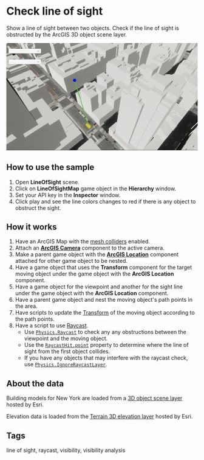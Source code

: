 # Check line of sight

Show a line of sight between two objects. Check if the line of sight is obstructed by the ArcGIS 3D object scene layer.

![Image of line of sight](LineOfSight.jpg)

## How to use the sample

1. Open **LineOfSight** scene.
2. Click on **LineOfSightMap** game object in the **Hierarchy** window.
3. Set your API key in the **Inspector** window.
4. Click play and see the line colors changes to red if there is any object to obstruct the sight.

## How it works

1. Have an ArcGIS Map with the [mesh colliders](https://developers.arcgis.com/unity/maps/mesh-collider/) enabled.
2. Attach an [**ArcGIS Camera**](https://developers.arcgis.com/unity/maps/camera/#arcgis-camera) component to the active camera.
3. Make a parent game object with the [**ArcGIS Location**](https://developers.arcgis.com/unity/maps/location-component/) component attached for other game object to be nested.
4. Have a game object that uses the **Transform** component for the target moving object under the game object with the **ArcGIS Location** component.
5. Have a game object for the viewpoint and another for the sight line under the game object with the **ArcGIS Location** component.
6. Have a parent game object and nest the moving object's path points in the area.
7. Have scripts to update the [Transform](https://docs.unity3d.com/ScriptReference/Transform.html) of the moving object according to the path points.
8. Have a script to use [Raycast](https://docs.unity3d.com/ScriptReference/Physics.Raycast.html).
    - Use [`Physics.Raycast`](https://docs.unity3d.com/ScriptReference/Physics.Raycast.html) to check any any obstructions between the viewpoint and the moving object.
    - Use the [`RaycastHit.point`](https://docs.unity3d.com/ScriptReference/RaycastHit-point.html) property to determine where the line of sight from the first object collides.
    - If you have any objects that may interfere with the raycast check, use [`Physics.IgnoreRaycastLayer`](https://docs.unity3d.com/ScriptReference/Physics.IgnoreRaycastLayer.html).

## About the data

Building models for New York are loaded from a [3D object scene layer](https://tiles.arcgis.com/tiles/z2tnIkrLQ2BRzr6P/arcgis/rest/services/New_York_LoD2_3D_Buildings/SceneServer/layers/0) hosted by Esri.

Elevation data is loaded from the [Terrain 3D elevation layer](https://www.arcgis.com/home/item.html?id=7029fb60158543ad845c7e1527af11e4) hosted by Esri.

## Tags

line of sight, raycast, visibility, visibility analysis
